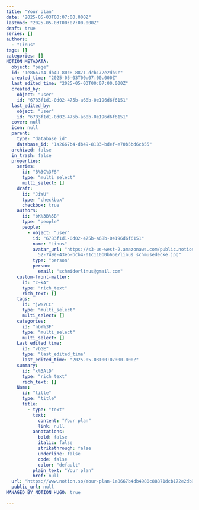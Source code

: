 ```yaml
---
title: "Your plan"
date: "2025-05-03T00:07:00.000Z"
lastmod: "2025-05-03T00:07:00.000Z"
draft: true
series: []
authors:
  - "Linus"
tags: []
categories: []
NOTION_METADATA:
  object: "page"
  id: "1e8667b4-db49-80c8-8871-dcb172e2db9c"
  created_time: "2025-05-03T00:07:00.000Z"
  last_edited_time: "2025-05-03T00:07:00.000Z"
  created_by:
    object: "user"
    id: "6783f1d1-0d02-475b-a68b-0e196d6f6151"
  last_edited_by:
    object: "user"
    id: "6783f1d1-0d02-475b-a68b-0e196d6f6151"
  cover: null
  icon: null
  parent:
    type: "database_id"
    database_id: "1a2667b4-db49-8183-bdef-e70b5bd6cb55"
  archived: false
  in_trash: false
  properties:
    series:
      id: "B%3C%3FS"
      type: "multi_select"
      multi_select: []
    draft:
      id: "JiWU"
      type: "checkbox"
      checkbox: true
    authors:
      id: "bK%3B%5B"
      type: "people"
      people:
        - object: "user"
          id: "6783f1d1-0d02-475b-a68b-0e196d6f6151"
          name: "Linus"
          avatar_url: "https://s3-us-west-2.amazonaws.com/public.notion-static.com/f4e93f\
            52-749e-43eb-bcb4-01c110b0b66e/linus_schmusedecke.jpg"
          type: "person"
          person:
            email: "schmiderlinus@gmail.com"
    custom-front-matter:
      id: "c~kA"
      type: "rich_text"
      rich_text: []
    tags:
      id: "jw%7CC"
      type: "multi_select"
      multi_select: []
    categories:
      id: "nbY%3F"
      type: "multi_select"
      multi_select: []
    Last edited time:
      id: "vbGE"
      type: "last_edited_time"
      last_edited_time: "2025-05-03T00:07:00.000Z"
    summary:
      id: "x%3AlD"
      type: "rich_text"
      rich_text: []
    Name:
      id: "title"
      type: "title"
      title:
        - type: "text"
          text:
            content: "Your plan"
            link: null
          annotations:
            bold: false
            italic: false
            strikethrough: false
            underline: false
            code: false
            color: "default"
          plain_text: "Your plan"
          href: null
  url: "https://www.notion.so/Your-plan-1e8667b4db4980c88871dcb172e2db9c"
  public_url: null
MANAGED_BY_NOTION_HUGO: true

---
```


